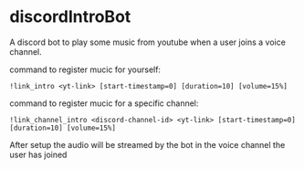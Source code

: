 # discordIntroBot

A discord bot to play some music from youtube when a user joins a voice channel.

command to register mucic for yourself:

```
!link_intro <yt-link> [start-timestamp=0] [duration=10] [volume=15%]
```

command to register mucic for a specific channel:


```
!link_channel_intro <discord-channel-id> <yt-link> [start-timestamp=0] [duration=10] [volume=15%]
```

After setup the audio will be streamed by the bot in the voice channel the user has joined
